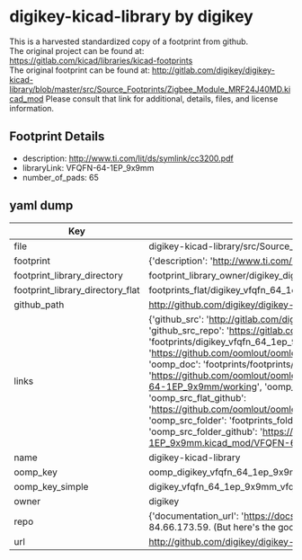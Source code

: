 # digikey-kicad-library by digikey  
This is a harvested standardized copy of a footprint from github.  
The original project can be found at:  
https://gitlab.com/kicad/libraries/kicad-footprints  
The original footprint can be found at:
http://gitlab.com/digikey/digikey-kicad-library/blob/master/src/Source_Footprints/Zigbee_Module_MRF24J40MD.kicad_mod
Please consult that link for additional, details, files, and license information.  
## Footprint Details
* description: http://www.ti.com/lit/ds/symlink/cc3200.pdf  
* libraryLink: VFQFN-64-1EP_9x9mm  
* number_of_pads: 65  
## yaml dump  
| Key | Value |  
| --- | --- |  
| file | digikey-kicad-library/src/Source_Footprints/VFQFN-64-1EP_9x9mm.kicad_mod |  
| footprint | {'description': 'http://www.ti.com/lit/ds/symlink/cc3200.pdf', 'libraryLink': 'VFQFN-64-1EP_9x9mm', 'number_of_pads': 65} |  
| footprint_library_directory | footprint_library_owner/digikey_digikey-kicad-library |  
| footprint_library_directory_flat | footprints_flat/digikey_vfqfn_64_1ep_9x9mm_vfqfn_64_1ep_9x9mm/working |  
| github_path | http://github.com/digikey/digikey-kicad-library/blob/master/src/Source_Footprints/VFQFN-64-1EP_9x9mm.kicad_mod |  
| links | {'github_src': 'http://gitlab.com/digikey/digikey-kicad-library/blob/master/src/Source_Footprints/Zigbee_Module_MRF24J40MD.kicad_mod', 'github_src_repo': 'https://gitlab.com/kicad/libraries/kicad-footprints', 'oomp_bot': 'footprints/digikey_vfqfn_64_1ep_9x9mm_vfqfn_64_1ep_9x9mm/working', 'oomp_bot_github': 'https://github.com/oomlout/oomlout_oomp_footprint_bot/tree/main/footprints/digikey_vfqfn_64_1ep_9x9mm_vfqfn_64_1ep_9x9mm/working', 'oomp_doc': 'footprints/footprints/digikey/VFQFN-64-1EP_9x9mm.kicad_mod/VFQFN-64-1EP_9x9mm/working/', 'oomp_doc_github': 'https://github.com/oomlout/oomlout_oomp_footprint_doc/tree/main/footprints/footprints/digikey/VFQFN-64-1EP_9x9mm.kicad_mod/VFQFN-64-1EP_9x9mm/working', 'oomp_src_flat': 'footprints_flat/footprints_flat/digikey_vfqfn_64_1ep_9x9mm_vfqfn_64_1ep_9x9mm/working', 'oomp_src_flat_github': 'https://github.com/oomlout/oomlout_oomp_footprint_src/tree/main/footprints_flat/digikey_vfqfn_64_1ep_9x9mm_vfqfn_64_1ep_9x9mm/working', 'oomp_src_folder': 'footprints_folder/footprints_folder/digikey/VFQFN-64-1EP_9x9mm.kicad_mod/VFQFN-64-1EP_9x9mm/working', 'oomp_src_folder_github': 'https://github.com/oomlout/oomlout_oomp_footprint_src/tree/main/footprints_folder/digikey/VFQFN-64-1EP_9x9mm.kicad_mod/VFQFN-64-1EP_9x9mm/working'} |  
| name | digikey-kicad-library |  
| oomp_key | oomp_digikey_vfqfn_64_1ep_9x9mm_vfqfn_64_1ep_9x9mm |  
| oomp_key_simple | digikey_vfqfn_64_1ep_9x9mm_vfqfn_64_1ep_9x9mm |  
| owner | digikey |  
| repo | {'documentation_url': 'https://docs.github.com/rest/overview/resources-in-the-rest-api#rate-limiting', 'message': "API rate limit exceeded for 84.66.173.59. (But here's the good news: Authenticated requests get a higher rate limit. Check out the documentation for more details.)"} |  
| url | http://github.com/digikey/digikey-kicad-library |  


